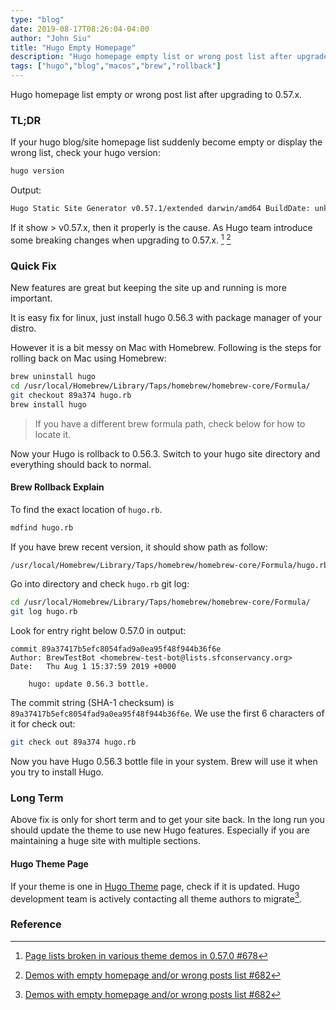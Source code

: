 ```yaml
---
type: "blog"
date: 2019-08-17T08:26:04-04:00
author: "John Siu"
title: "Hugo Empty Homepage"
description: "Hugo homepage empty list or wrong post list after upgrade."
tags: ["hugo","blog","macos","brew","rollback"]
---
```

Hugo homepage list empty or wrong post list after upgrading to 0.57.x.
<!--more-->
### TL;DR

If your hugo blog/site homepage list suddenly become empty or display the wrong list, check your hugo version:

```sh
hugo version
```

Output:

```sh
Hugo Static Site Generator v0.57.1/extended darwin/amd64 BuildDate: unknown
```

If it show > v0.57.x, then it properly is the cause. As Hugo team introduce some breaking changes when upgrading to 0.57.x. [^1] [^2]

### Quick Fix

New features are great but keeping the site up and running is more important.

It is easy fix for linux, just install hugo 0.56.3 with package manager of your distro.

However it is a bit messy on Mac with Homebrew. Following is the steps for rolling back on Mac using Homebrew:

```sh
brew uninstall hugo
cd /usr/local/Homebrew/Library/Taps/homebrew/homebrew-core/Formula/
git checkout 89a374 hugo.rb
brew install hugo
```

> If you have a different brew formula path, check below for how to locate it.

Now your Hugo is rollback to 0.56.3. Switch to your hugo site directory and everything should back to normal.

#### Brew Rollback Explain

To find the exact location of `hugo.rb`.

```sh
mdfind hugo.rb
```

If you have brew recent version, it should show path as follow:

```sh
/usr/local/Homebrew/Library/Taps/homebrew/homebrew-core/Formula/hugo.rb
```

Go into directory and check `hugo.rb` git log:

```sh
cd /usr/local/Homebrew/Library/Taps/homebrew/homebrew-core/Formula/
git log hugo.rb
```

Look for entry right below 0.57.0 in output:

```git
commit 89a37417b5efc8054fad9a0ea95f48f944b36f6e
Author: BrewTestBot <homebrew-test-bot@lists.sfconservancy.org>
Date:   Thu Aug 1 15:37:59 2019 +0000

    hugo: update 0.56.3 bottle.
```

The commit string (SHA-1 checksum) is `89a37417b5efc8054fad9a0ea95f48f944b36f6e`. We use the first 6 characters of it for check out:

```sh
git check out 89a374 hugo.rb
```

Now you have Hugo 0.56.3 bottle file in your system. Brew will use it when you try to install Hugo.

### Long Term

Above fix is only for short term and to get your site back. In the long run you should update the theme to use new Hugo features. Especially if you are maintaining a huge site with multiple sections.

#### Hugo Theme Page

If your theme is one in [Hugo Theme](https://themes.gohugo.io/) page, check if it is updated. Hugo development team is actively contacting all theme authors to migrate[^2].

### Reference

[^1]: [Page lists broken in various theme demos in 0.57.0 #678](https://github.com/gohugoio/hugoThemes/issues/678)

[^2]: [Demos with empty homepage and/or wrong posts list #682](https://github.com/gohugoio/hugoThemes/issues/682)
